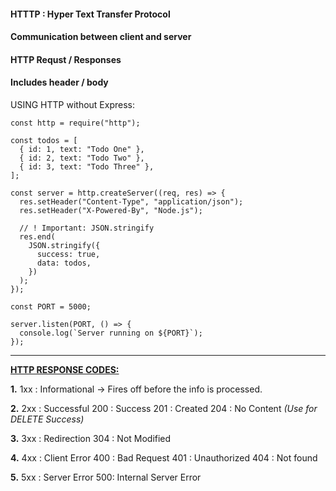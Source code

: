 #### HTTTP : Hyper Text Transfer Protocol

#### Communication between client and server

#### HTTP Requst / Responses

#### Includes header / body

USING HTTP without Express:

```
const http = require("http");

const todos = [
  { id: 1, text: "Todo One" },
  { id: 2, text: "Todo Two" },
  { id: 3, text: "Todo Three" },
];

const server = http.createServer((req, res) => {
  res.setHeader("Content-Type", "application/json");
  res.setHeader("X-Powered-By", "Node.js");

  // ! Important: JSON.stringify
  res.end(
    JSON.stringify({
      success: true,
      data: todos,
    })
  );
});

const PORT = 5000;

server.listen(PORT, () => {
  console.log(`Server running on ${PORT}`);
});

```

---

**[HTTP RESPONSE CODES:](https://developer.mozilla.org/en-US/docs/Web/HTTP/Status)**

**1.**
1xx : Informational -> Fires off before the info is processed.

**2.**
2xx : Successful
200 : Success
201 : Created
204 : No Content _(Use for DELETE Success)_

**3.**
3xx : Redirection
304 : Not Modified

**4.**
4xx : Client Error
400 : Bad Request
401 : Unauthorized
404 : Not found

**5.**
5xx : Server Error
500: Internal Server Error
